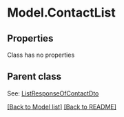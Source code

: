 # Model.ContactList
## Properties
Class has no properties

## Parent class

See: [ListResponseOfContactDto](ListResponseOfContactDto.md)

[[Back to Model list]](Models.doc) [[Back to README]](README.md)


